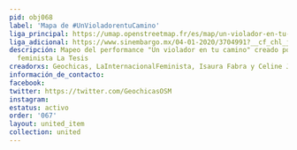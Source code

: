 ```yaml
---
pid: obj068
label: 'Mapa de #UnVioladorentuCamino'
liga_principal: https://umap.openstreetmap.fr/es/map/un-violador-en-tu-camino-2019_394247#4/34.41/-91.58
liga_adicional: https://www.sinembargo.mx/04-01-2020/3704991?__cf_chl_jschl_tk__=3974b90b63406f616ecb0a2aea4e86dba9d1ca79-1581455587-0-AWnqt_wf1IjzyazYE0Wndz5oIuFdYrOndG3hI-cg6iIRXniJf9eZ3t_YaYyeW1cLrFflRVMsN_7Nn64pRPHVkF9Dz6nIlZ7aC9wHTjiRGaNBQlwXXuYdxHzfSJcJVVJE4o6UBOG4B8APU1B0PtBd7rBlh8qxGIgabKBsreomJWnuK0CT2JgwCzbOZ_3o8EbuV0NPVQ7JOtEVO7qtX3wiSGDCzD7rW5_utPf5TKdA88-lkOioUegVlXTpAturFh_i6smycY11Ivru6aPHkVUHFhpZ25NtttVrYOwNxq4UZS7U
descripción: Mapeo del performance "Un violador en tu camino" creado por el colectivo
  feminista La Tesis
creadorxs: Geochicas, LaInternacionalFeminista, Isaura Fabra y Celine Jacquin
información_de_contacto: 
facebook: 
twitter: https://twitter.com/GeochicasOSM
instagram: 
estatus: activo
order: '067'
layout: united_item
collection: united
---
```

